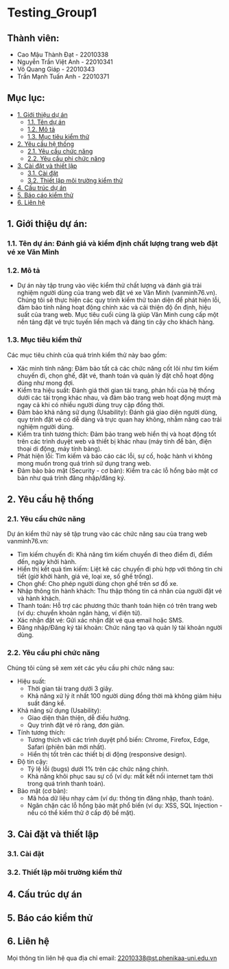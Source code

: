 # Testing_Group1

## Thành viên:

- Cao Mậu Thành Đạt - 22010338
- Nguyễn Trần Việt Anh - 22010341
- Võ Quang Giáp - 22010343
- Trần Mạnh Tuấn Anh - 22010371

## Mục lục:

* [1. Giới thiệu dự án](#1-giới-thiệu-dự-án)
    * [1.1. Tên dự án](#11-tên-dự-án)
    * [1.2. Mô tả](#12-mô-tả)
    * [1.3. Mục tiêu kiểm thử](#13-mục-tiêu-kiểm-thử)
* [2. Yêu cầu hệ thống](#2-yêu-cầu-hệ-thống)
    * [2.1. Yêu cầu chức năng](#21-yêu-cầu-chức-năng)
    * [2.2. Yêu cầu phi chức năng](#22-yêu-cầu-phi-chức-năng)
* [3. Cài đặt và thiết lập](#3-cài-đặt-và-thiết-lập)
    * [3.1. Cài đặt](#31-cài-đặt)
    * [3.2. Thiết lập môi trường kiểm thử](#32-thiết-lập-môi-trường-kiểm-thử)
* [4. Cấu trúc dự án](#4-cấu-trúc-dự-án)
* [5. Báo cáo kiểm thử](#5-báo-cáo-kiểm-thử)
* [6. Liên hệ](#6-liên-hệ)

## 1. Giới thiệu dự án:

### 1.1. Tên dự án: Đánh giá và kiểm định chất lượng trang web đặt vé xe Văn Minh

### 1.2. Mô tả

- Dự án này tập trung vào việc kiểm thử chất lượng và đánh giá trải nghiệm người dùng của trang web đặt vé xe Văn Minh (vanminh76.vn). Chúng tôi sẽ thực hiện các quy trình kiểm thử toàn diện để phát hiện lỗi, đảm bảo tính năng hoạt động chính xác và cải thiện độ ổn định, hiệu suất của trang web. Mục tiêu cuối cùng là giúp Văn Minh cung cấp một nền tảng đặt vé trực tuyến liền mạch và đáng tin cậy cho khách hàng.

### 1.3. Mục tiêu kiểm thử

Các mục tiêu chính của quá trình kiểm thử này bao gồm:

- Xác minh tính năng: Đảm bảo tất cả các chức năng cốt lõi như tìm kiếm chuyến đi, chọn ghế, đặt vé, thanh toán và quản lý đặt chỗ hoạt động đúng như mong đợi.
- Kiểm tra hiệu suất: Đánh giá thời gian tải trang, phản hồi của hệ thống dưới các tải trọng khác nhau, và đảm bảo trang web hoạt động mượt mà ngay cả khi có nhiều người dùng truy cập đồng thời.
- Đảm bảo khả năng sử dụng (Usability): Đánh giá giao diện người dùng, quy trình đặt vé có dễ dàng và trực quan hay không, nhằm nâng cao trải nghiệm người dùng.
- Kiểm tra tính tương thích: Đảm bảo trang web hiển thị và hoạt động tốt trên các trình duyệt web và thiết bị khác nhau (máy tính để bàn, điện thoại di động, máy tính bảng).
- Phát hiện lỗi: Tìm kiếm và báo cáo các lỗi, sự cố, hoặc hành vi không mong muốn trong quá trình sử dụng trang web.
- Đảm bảo bảo mật (Security - cơ bản): Kiểm tra các lỗ hổng bảo mật cơ bản như quá trình đăng nhập/đăng ký.

## 2. Yêu cầu hệ thống

### 2.1. Yêu cầu chức năng

Dự án kiểm thử này sẽ tập trung vào các chức năng sau của trang web vanminh76.vn:

- Tìm kiếm chuyến đi: Khả năng tìm kiếm chuyến đi theo điểm đi, điểm đến, ngày khởi hành.
- Hiển thị kết quả tìm kiếm: Liệt kê các chuyến đi phù hợp với thông tin chi tiết (giờ khởi hành, giá vé, loại xe, số ghế trống).
- Chọn ghế: Cho phép người dùng chọn ghế trên sơ đồ xe.
- Nhập thông tin hành khách: Thu thập thông tin cá nhân của người đặt vé và hành khách.
- Thanh toán: Hỗ trợ các phương thức thanh toán hiện có trên trang web (ví dụ: chuyển khoản ngân hàng, ví điện tử).
- Xác nhận đặt vé: Gửi xác nhận đặt vé qua email hoặc SMS.
- Đăng nhập/Đăng ký tài khoản: Chức năng tạo và quản lý tài khoản người dùng.

### 2.2. Yêu cầu phi chức năng

Chúng tôi cũng sẽ xem xét các yêu cầu phi chức năng sau:

- Hiệu suất:
  + Thời gian tải trang dưới 3 giây.
  + Khả năng xử lý ít nhất 100 người dùng đồng thời mà không giảm hiệu suất đáng kể.
- Khả năng sử dụng (Usability):
  + Giao diện thân thiện, dễ điều hướng.
  + Quy trình đặt vé rõ ràng, đơn giản.
- Tính tương thích:
  + Tương thích với các trình duyệt phổ biến: Chrome, Firefox, Edge, Safari (phiên bản mới nhất).
  + Hiển thị tốt trên các thiết bị di động (responsive design).
- Độ tin cậy:
  + Tỷ lệ lỗi (bugs) dưới 1% trên các chức năng chính.
  + Khả năng khôi phục sau sự cố (ví dụ: mất kết nối internet tạm thời trong quá trình thanh toán).
- Bảo mật (cơ bản):
  + Mã hóa dữ liệu nhạy cảm (ví dụ: thông tin đăng nhập, thanh toán).
  + Ngăn chặn các lỗ hổng bảo mật phổ biến (ví dụ: XSS, SQL Injection - nếu có thể kiểm thử ở cấp độ bề mặt).

## 3. Cài đặt và thiết lập

### 3.1. Cài đặt

### 3.2. Thiết lập môi trường kiểm thử

## 4. Cấu trúc dự án

## 5. Báo cáo kiểm thử

## 6. Liên hệ

Mọi thông tin liên hệ qua địa chỉ email: 22010338@st.phenikaa-uni.edu.vn

